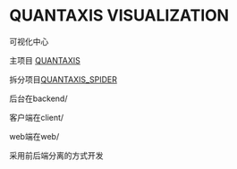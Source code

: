 # QUANTAXIS VISUALIZATION
可视化中心


主项目 [QUANTAXIS](https://github.com/yutiansut/QUANTAXIS)


拆分项目[QUANTAXIS_SPIDER](https://github.com/yutiansut/QUANTAXIS_SPIDER)



后台在backend/


客户端在client/


web端在web/


采用前后端分离的方式开发

